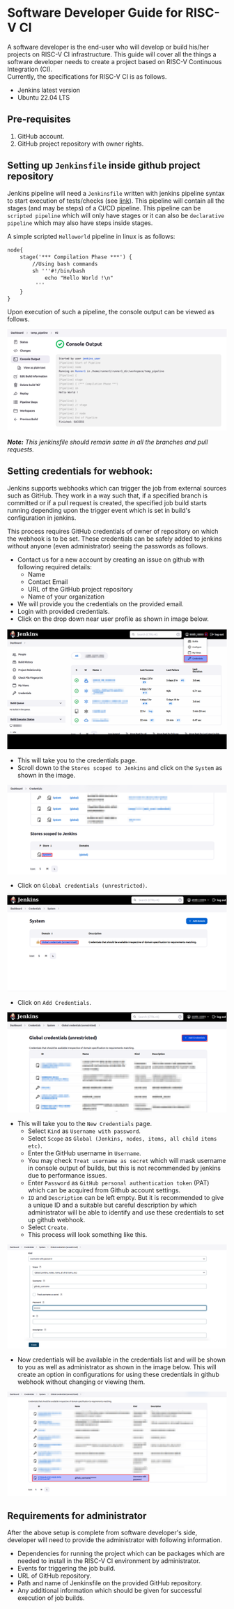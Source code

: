 # Software Developer Guide for RISC-V CI
A software developer is the end-user who will develop or build his/her projects on RISC-V CI infrastructure. This guide will cover all the things a software developer needs to create a project based on RISC-V Continuous Integration (CI).  
Currently, the specifications for RISC-V CI is as follows.
- Jenkins latest version
- Ubuntu 22.04 LTS  
## Pre-requisites
1. GitHub account.
2. GitHub project repository with owner rights.
  
## Setting up `Jenkinsfile` inside github project repository
Jenkins pipeline will need a `Jenkinsfile` written with jenkins pipeline syntax to start execution of tests/checks (see [link](https://www.jenkins.io/doc/book/pipeline/syntax/)). This pipeline will contain all the stages (and may be steps) of a CI/CD pipeline. This pipeline can be `scripted pipeline` which will only have stages or it can also be `declarative pipeline` which may also have steps inside stages.  

A simple scripted `Helloworld` pipeline in linux is as follows:
```
node{
    stage('*** Compilation Phase ***') {
        //Using bash commands
        sh '''#!/bin/bash
            echo "Hello World !\n"
         '''
    }
}
```  
Upon execution of such a pipeline, the console output can be viewed as follows.  
  
![Console Output](<../doc_images/Console output for Hello World.png>)
  
_**Note:** This jenkinsfile should remain same in all the branches and pull requests._  
  
## Setting credentials for webhook:
Jenkins supports webhooks which can trigger the job from external sources such as GitHub. They work in a way such that, if a specified branch is committed or if a pull request is created, the specified job build starts running depending upon the trigger event which is set in build's configuration in jenkins.  
  
This process requires GitHub credentials of owner of repository on which the webhook is to be set. These credentials can be safely added to jenkins without anyone (even administrator) seeing the passwords as follows.
- Contact us for a new account by creating an issue on github with following required details:
    - Name
    - Contact Email
    - URL of the GitHub project repository
    - Name of your organization
- We will provide you the credentials on the provided email.
- Login with provided credentials.
- Click on the drop down near user profile as shown in image below.  
  
![Credentials1](../doc_images/Credentials1.png)
  
- This will take you to the credentials page.
- Scroll down to the `Stores scoped to Jenkins` and click on the `System` as shown in the image.  
  
![Credentials2](../doc_images/Credentials2.png)  
  
- Click on `Global credentials (unrestricted)`.  
  
![Credentials3](../doc_images/Credentials3.png)
  
- Click on `Add Credentials`.  
  
![Credentials4](../doc_images/Credentials4.png)
  
- This will take you to the `New Credentials` page.
    - Select `Kind` as `Username with password`.
    - Select `Scope` as `Global (Jenkins, nodes, items, all child items etc)`.
    - Enter the GitHub username in `Username`.
    - You may check `Treat username as secret` which will mask username in console output of builds, but this is not recommended by jenkins due to performance issues.
    - Enter `Password` as `GitHub personal authentication token` (PAT) which can be acquired from Github account settings.  
    - `ID` and `Description` can be left empty. But it is recommended to give a unique ID and a suitable but careful description by which administrator will be able to identify and use these credentials to set up github webhook.
    - Select `Create`.
    - This process will look something like this.
  
![Credentials5](../doc_images/Credentials5.png)  
  
- Now credentials will be available in the credentials list and will be shown to you as well as administrator as shown in the image below. This will create an option in configurations for using these credentials in github webhook without changing or viewing them.  
  
![Credentials6](../doc_images/Credentials6.png)
  
## Requirements for administrator
After the above setup is complete from software developer's side, developer will need to provide the administrator with following information.
- Dependencies for running the project which can be packages which are needed to install in the RISC-V CI environment by administrator.
- Events for triggering the job build.
- URL of GitHub repository.
- Path and name of Jenkinsfile on the provided GitHub repository.
- Any additional information which should be given for successful execution of job builds.
